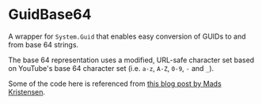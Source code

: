 # GuidBase64

A wrapper for `System.Guid` that enables easy conversion of GUIDs to and from base 64 strings.

The base 64 representation uses a modified, URL-safe character set based on YouTube's base 64 character set (i.e. `a-z`, `A-Z`, `0-9`, `-` and `_`).

Some of the code here is referenced from [this blog post by Mads Kristensen](https://madskristensen.net/blog/a-shorter-and-url-friendly-guid/).
